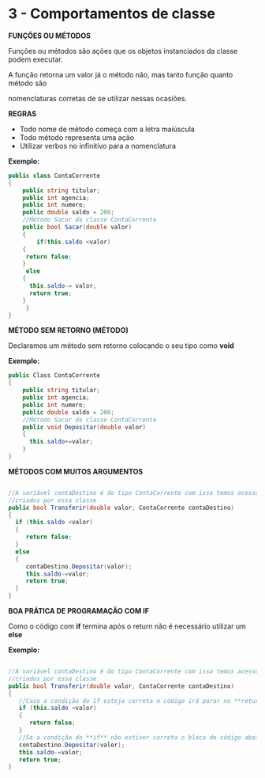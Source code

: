 # 3 - Comportamentos de classe

**FUNÇÕES OU MÉTODOS**

Funções ou métodos são ações que os objetos instanciados da classe podem executar.

A função retorna um valor já o método não, mas tanto função quanto método são

nomenclaturas corretas de se utilizar nessas ocasiões.

**REGRAS**

- Todo nome de método começa com a letra maiúscula
- Todo método representa uma ação
- Utilizar verbos no infinitivo para a nomenclatura

**Exemplo:**

```csharp
public class ContaCorrente
{
    public string titular;
    public int agencia;
    public int numero;
    public double saldo = 200;
    //Método Sacar da classe ContaCorrente
    public bool Sacar(double valor)
    {
    	if(this.saldo <valor)
	{
	 return false;
	}
	 else
	{
	  this.saldo-= valor;
	  return true;
	}
     }		
}
```

**MÉTODO SEM RETORNO (MÉTODO)**

Declaramos um método sem retorno colocando o seu tipo como **void**

**Exemplo:**

```csharp
public Class ContaCorrente
{
    public string titular;
    public int agencia;
    public int numero;
    public double saldo = 200;
    //Método Sacar da classe ContaCorrente
    public void Depositar(double valor)
    {
      this.saldo+=valor;
    }
}
```

**MÉTODOS COM MUITOS ARGUMENTOS**

```csharp

//A variável contaDestino é do tipo ContaCorrente com isso temos acesso aos objetos 
//criados por essa classe
public bool Transferir(double valor, ContaCorrente contaDestino)
{
  if (this.saldo <valor)
  {
     return false;		
  }
  else
  {
     contaDestino.Depositar(valor);
     this.saldo-=valor;
     return true;
  }
}
```

**BOA PRÁTICA DE PROGRAMAÇÃO COM IF**

Como o código com  **if** termina após o return não é necessário utilizar um **else**

**Exemplo:**

```csharp

//A variável contaDestino é do tipo ContaCorrente com isso temos acesso aos objetos 
//criados por essa classe
public bool Transferir(double valor, ContaCorrente contaDestino)
{
   //Caso a condição do if esteja correta o código irá parar no **return false**
   if (this.saldo <valor)
   {
      return false;		
   }
   //Se a condição do **if** não estiver correta o bloco de código abaixo será executado
   contaDestino.Depositar(valor);
   this.saldo-=valor;
   return true;		
}
```
